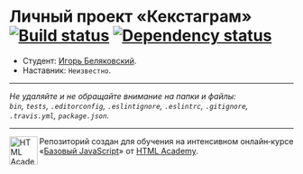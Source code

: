 # Личный проект «Кекстаграм» [![Build status][travis-image]][travis-url] [![Dependency status][dependency-image]][dependency-url]

* Студент: [Игорь Беляковский](https://up.htmlacademy.ru/javascript/8/user/191506).
* Наставник: `Неизвестно`.

---

_Не удаляйте и не обращайте внимание на папки и файлы:_<br>
_`bin`, `tests`, `.editorconfig`, `.eslintignore`, `.eslintrc`, `.gitignore`, `.travis.yml`, `package.json`._

---

<a href="https://htmlacademy.ru/intensive/javascript"><img align="left" width="50" height="50" title="HTML Academy" src="https://up.htmlacademy.ru/static/img/intensive/javascript/logo-for-github.svg"></a>

Репозиторий создан для обучения на интенсивном онлайн‑курсе «[Базовый JavaScript](https://htmlacademy.ru/intensive/javascript)» от [HTML Academy](https://htmlacademy.ru).

[travis-image]: https://travis-ci.org/htmlacademy-javascript/191506-kekstagram.svg?branch=master
[travis-url]: https://travis-ci.org/htmlacademy-javascript/191506-kekstagram
[dependency-image]: https://david-dm.org/htmlacademy-javascript/191506-kekstagram.svg?style=flat-square
[dependency-url]: https://david-dm.org/htmlacademy-javascript/191506-kekstagram
